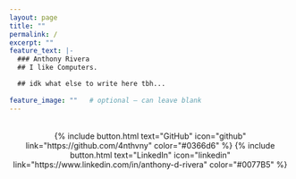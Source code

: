 ```yaml
---
layout: page
title: ""
permalink: /
excerpt: ""
feature_text: |-
  ### Anthony Rivera
  ## I like Computers.

  ## idk what else to write here tbh...
  
feature_image: ""   # optional — can leave blank
---
```


<div class="typeset" style="text-align:center; margin-top:2rem;">
  {% include button.html text="GitHub" icon="github" link="https://github.com/4nthvny" color="#0366d6" %}
  {% include button.html text="LinkedIn" icon="linkedin" link="https://www.linkedin.com/in/anthony-d-rivera" color="#0077B5" %}
</div>
